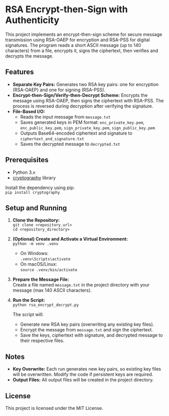 # RSA Encrypt-then-Sign with Authenticity

This project implements an encrypt-then-sign scheme for secure message transmission using RSA-OAEP for encryption and RSA-PSS for digital signatures. The program reads a short ASCII message (up to 140 characters) from a file, encrypts it, signs the ciphertext, then verifies and decrypts the message.

## Features

- **Separate Key Pairs:** Generates two RSA key pairs: one for encryption (RSA-OAEP) and one for signing (RSA-PSS).  
- **Encrypt-then-Sign/Verify-then-Decrypt Scheme:** Encrypts the message using RSA-OAEP, then signs the ciphertext with RSA-PSS. The process is reversed during decryption after verifying the signature.  
- **File-Based I/O:**  
  - Reads the input message from `message.txt`  
  - Saves generated keys in PEM format: `enc_private_key.pem`, `enc_public_key.pem`, `sign_private_key.pem`, `sign_public_key.pem`  
  - Outputs Base64-encoded ciphertext and signature to `ciphertext_and_signature.txt`  
  - Saves the decrypted message to `decrypted.txt`  

## Prerequisites

- Python 3.x  
- [cryptography](https://cryptography.io/en/latest/) library  

Install the dependency using pip:  
`pip install cryptography`

## Setup and Running

1. **Clone the Repository:**  
   `git clone <repository_url>`  
   `cd <repository_directory>`

2. **(Optional) Create and Activate a Virtual Environment:**  
   `python -m venv .venv`  
   - On Windows:  
     `.venv\Scripts\activate`  
   - On macOS/Linux:  
     `source .venv/bin/activate`

3. **Prepare the Message File:**  
   Create a file named `message.txt` in the project directory with your message (max 140 ASCII characters).

4. **Run the Script:**  
   `python rsa_encrypt_decrypt.py`  

   The script will:  
   - Generate new RSA key pairs (overwriting any existing key files).  
   - Encrypt the message from `message.txt` and sign the ciphertext.  
   - Save the keys, ciphertext with signature, and decrypted message to their respective files.

## Notes

- **Key Overwrite:** Each run generates new key pairs, so existing key files will be overwritten. Modify the code if persistent keys are required.  
- **Output Files:** All output files will be created in the project directory.

## License

This project is licensed under the MIT License.
